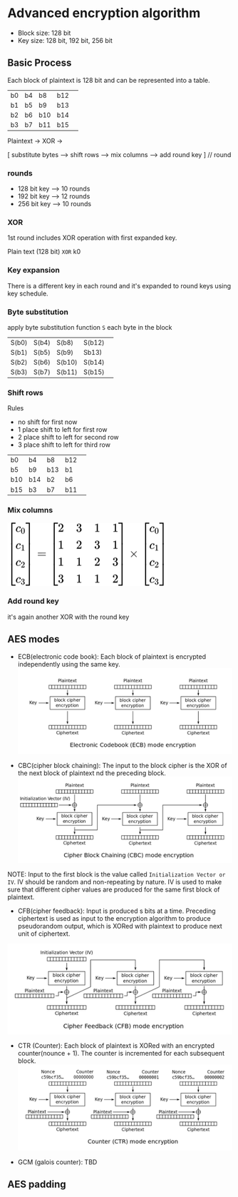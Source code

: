 # Advanced encryption algorithm

- Block size: 128 bit
- Key size: 128 bit, 192 bit, 256 bit

## Basic Process

Each block of plaintext is 128 bit and can be represented into a table.

|     |     |     |     |     |
| --- | --- | --- | --- | --- |
| b0  | b4  | b8  | b12 |
| b1  | b5  | b9  | b13 |
| b2  | b6  | b10 | b14 |
| b3  | b7  | b11 | b15 |

Plaintext -> XOR ->

[ substitute bytes --> shift rows --> mix columns --> add round key ] // round

### rounds

- 128 bit key --> 10 rounds
- 192 bit key --> 12 rounds
- 256 bit key --> 10 rounds

### XOR

1st round includes XOR operation with first expanded key.

Plain text (128 bit) `XOR` k0

### Key expansion

There is a different key in each round and it's expanded to round keys using key schedule.

### Byte substitution

apply byte substitution function `S` each byte in the block

|       |       |        |        |     |
| ----- | ----- | ------ | ------ | --- |
| S(b0) | S(b4) | S(b8)  | S(b12) |
| S(b1) | S(b5) | S(b9)  | Sb13)  |
| S(b2) | S(b6) | S(b10) | S(b14) |
| S(b3) | S(b7) | S(b11) | S(b15) |

### Shift rows

Rules

- no shift for first now
- 1 place shift to left for first row
- 2 place shift to left for second row
- 3 place shift to left for third row

|     |     |     |     |     |
| --- | --- | --- | --- | --- |
| b0  | b4  | b8  | b12 |
| b5  | b9  | b13 | b1  |
| b10 | b14 | b2  | b6  |
| b15 | b3  | b7  | b11 |

### Mix columns


<!-- $\begin{bmatrix}
    c_{0}\\
    c_{1}\\
    c_{2}\\
    c_{3}\\
\end{bmatrix}
=
\begin{bmatrix}
    2 & 3 & 1 & 1 \\
    1 & 2 & 3 & 1 \\
    1 & 1 & 2 & 3 \\
    3 & 1 & 1 & 2 \\
\end{bmatrix}
\times
\begin{bmatrix}
    c_{0}\\
    c_{1}\\
    c_{2}\\
    c_{3}\\
\end{bmatrix}$ --> 

<img style="transform: translateY(0.1em); background: white;" src="images/oylSsyClrV.svg">


### Add round key
it's again another XOR with the round key 



## AES modes 

- ECB(electronic code book): Each block of plaintext is encrypted independently using the same key. 
![ECB](images/ECB_encryption.png)


- CBC(cipher block chaining): The input to the block cipher is the XOR of the next block of plaintext nd the preceding block. 
![CBC](images/CBC_encryption.png)

NOTE: Input to the first block is the value called `Initialization Vector or IV`. IV should be random and non-repeating by nature. IV is used to make sure that different cipher values are produced for the same first block of plaintext. 

- CFB(cipher feedback): Input is produced s bits at a time. Preceding ciphertext is used as input to the encryption algorithm to produce pseudorandom output, which is XORed with plaintext to produce next unit of ciphertext. 

![CFB](images/CFB_encryption.png)

- CTR (Counter): Each block of plaintext is XORed with an encrypted counter(nounce + 1). The counter is incremented for each subsequent block.
![CTR](images/CTR_encryption.png)

- GCM (galois counter): TBD

## AES padding